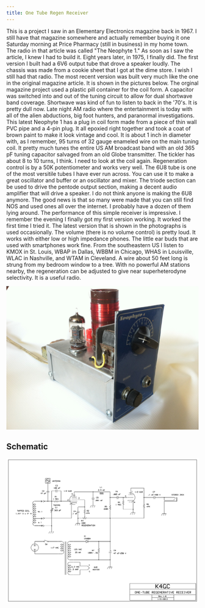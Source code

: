 ```yaml
---
title: One Tube Regen Receiver
---
```

This is a project I saw in an Elementary Electronics magazine back in 1967.  I still have that magazine somewhere and actually remember buying it one Saturday morning at Price Pharmacy (still in business) in my home town.  The radio in that article was called "The Neophyte 1." As soon as I saw the article, I knew I had to build it. Eight years later, in 1975, I finally did.  The first version I built had a 6V6 output tube that drove a speaker loudly.  The chassis was made from a cookie sheet that I got at the dime store.  I wish I still had that radio.  The most recent version was built very much like the one in the original magazine article.  It is shown in the pictures below.  The orginal magazine project used a plastic pill container for the coil form.  A capacitor was switched into and out of the tuning circuit to allow for dual shortwave band coverage. Shortwave was kind of fun to listen to back in the '70's.  It is pretty dull now.  Late night AM radio where the entertainment is today with all of the alien abductions, big foot hunters, and paranormal investigations.  This latest Neophyte 1 has a plug in coil form made from a piece of thin wall PVC pipe and a 4-pin plug.  It all epoxied right together and took a coat of brown paint to make it look vintage and cool.  It is about 1 inch in diameter with, as I remember, 95 turns of 32 gauge enameled wire on the main tuning coil.  It pretty much tunes the entire US AM broadcast band with an old 365 pF tuning capacitor salvaged from an old Globe transmitter.   The tickler has about 8 to 10 turns, I think.   I need to look at the coil again.  Regeneration control is by a 50K potentiometer and works very well.   The 6U8 tube is one of the most versitile tubes I have ever run across.  You can use it to make a great oscillator and buffer or an oscillator and mixer.    The triode section can be used to drive the pentode output section, making a decent audio amplifier that will drive a speaker.  I do not think anyone is making the 6U8 anymore.  The good news is that so many were made that you can still find NOS and used ones all over the internet.  I probably have a dozen of them lying around.  The performance of this simple receiver is impressive.  I remember the evening I finally got my first version working.  It worked the first time I tried it.  The latest version that is shown in the photographs is used occasionally.  The volume (there is no volume control) is pretty loud.  It works with either low or high impedance phones.  The little ear buds that are used with smartphones work fine.  From the southeastern US I listen to KMOX in St. Louis, WBAP in Dallas, WBBM in Chicago, WHAS in Louisville, WLAC in Nashville, and WTAM in Cleveland.  A wire about 50 feet long is strung from my bedroom window to a tree.  With no powerful AM stations nearby, the regeneration can be adjusted to give near superheterodyne selectivity.  It is a useful radio.

[![One Tube Regen Receiver](img\neophyte1.jpg)](img\neophyte1.jpg)

## Schematic

[![One Tube Regen Receiver Schematic](img\neophyte1sch.gif)](img\neophyte1sch.gif)
